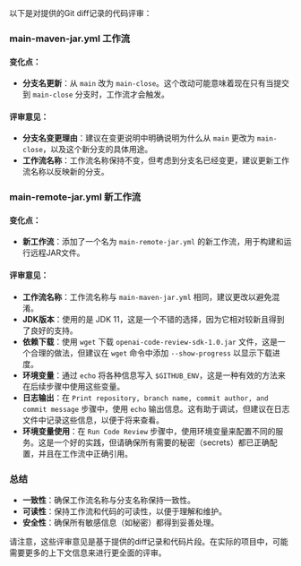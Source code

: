 以下是对提供的Git diff记录的代码评审：

### main-maven-jar.yml 工作流

#### 变化点：
- **分支名更新**：从 `main` 改为 `main-close`。这个改动可能意味着现在只有当提交到 `main-close` 分支时，工作流才会触发。

#### 评审意见：
- **分支名变更理由**：建议在变更说明中明确说明为什么从 `main` 更改为 `main-close`，以及这个新分支的具体用途。
- **工作流名称**：工作流名称保持不变，但考虑到分支名已经变更，建议更新工作流名称以反映新的分支。

### main-remote-jar.yml 新工作流

#### 变化点：
- **新工作流**：添加了一个名为 `main-remote-jar.yml` 的新工作流，用于构建和运行远程JAR文件。

#### 评审意见：
- **工作流名称**：工作流名称与 `main-maven-jar.yml` 相同，建议更改以避免混淆。
- **JDK版本**：使用的是 JDK 11，这是一个不错的选择，因为它相对较新且得到了良好的支持。
- **依赖下载**：使用 `wget` 下载 `openai-code-review-sdk-1.0.jar` 文件，这是一个合理的做法，但建议在 `wget` 命令中添加 `--show-progress` 以显示下载进度。
- **环境变量**：通过 `echo` 将各种信息写入 `$GITHUB_ENV`，这是一种有效的方法来在后续步骤中使用这些变量。
- **日志输出**：在 `Print repository, branch name, commit author, and commit message` 步骤中，使用 `echo` 输出信息。这有助于调试，但建议在日志文件中记录这些信息，以便于将来查看。
- **环境变量使用**：在 `Run Code Review` 步骤中，使用环境变量来配置不同的服务。这是一个好的实践，但请确保所有需要的秘密（secrets）都已正确配置，并且在工作流中正确引用。

### 总结
- **一致性**：确保工作流名称与分支名称保持一致性。
- **可读性**：保持工作流和代码的可读性，以便于理解和维护。
- **安全性**：确保所有敏感信息（如秘密）都得到妥善处理。

请注意，这些评审意见是基于提供的diff记录和代码片段。在实际的项目中，可能需要更多的上下文信息来进行更全面的评审。